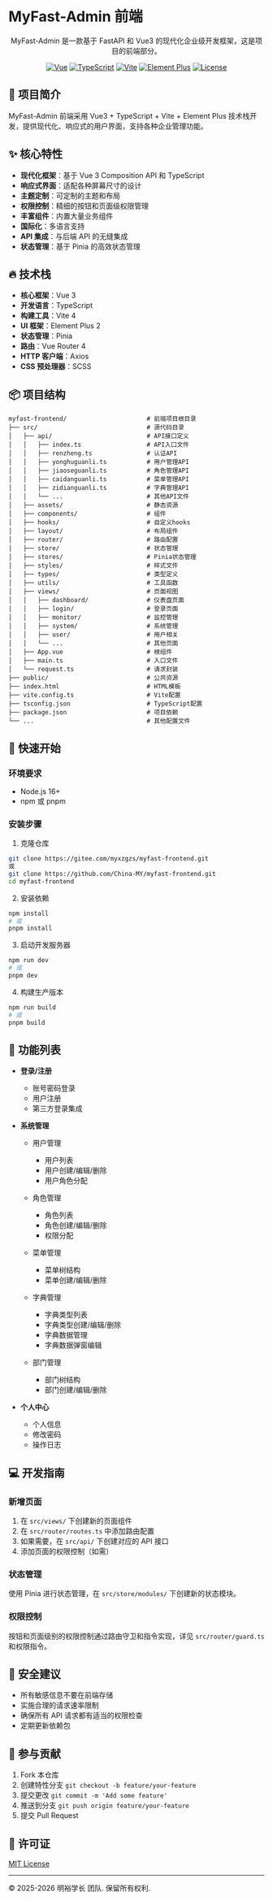 # MyFast-Admin 前端

<div align="center">

MyFast-Admin 是一款基于 FastAPI 和 Vue3 的现代化企业级开发框架，这是项目的前端部分。

[![Vue](https://img.shields.io/badge/Vue-3.x-brightgreen.svg)](https://vuejs.org/)
[![TypeScript](https://img.shields.io/badge/TypeScript-5.x-blue.svg)](https://www.typescriptlang.org/)
[![Vite](https://img.shields.io/badge/Vite-4.x-yellow.svg)](https://vitejs.dev/)
[![Element Plus](https://img.shields.io/badge/Element_Plus-2.x-blue.svg)](https://element-plus.org/)
[![License](https://img.shields.io/badge/License-MIT-green.svg)](LICENSE)

</div>

## 🌟 项目简介

MyFast-Admin 前端采用 Vue3 + TypeScript + Vite + Element Plus 技术栈开发，提供现代化、响应式的用户界面，支持各种企业管理功能。

## ✨ 核心特性

- **现代化框架**：基于 Vue 3 Composition API 和 TypeScript
- **响应式界面**：适配各种屏幕尺寸的设计
- **主题定制**：可定制的主题和布局
- **权限控制**：精细的按钮和页面级权限管理
- **丰富组件**：内置大量业务组件
- **国际化**：多语言支持
- **API 集成**：与后端 API 的无缝集成
- **状态管理**：基于 Pinia 的高效状态管理

## 🔥 技术栈

- **核心框架**：Vue 3
- **开发语言**：TypeScript
- **构建工具**：Vite 4
- **UI 框架**：Element Plus 2
- **状态管理**：Pinia
- **路由**：Vue Router 4
- **HTTP 客户端**：Axios
- **CSS 预处理器**：SCSS

## 📦 项目结构

```
myfast-frontend/                      # 前端项目根目录
├── src/                              # 源代码目录
│   ├── api/                          # API接口定义
│   │   ├── index.ts                  # API入口文件
│   │   ├── renzheng.ts               # 认证API
│   │   ├── yonghuguanli.ts           # 用户管理API
│   │   ├── jiaoseguanli.ts           # 角色管理API
│   │   ├── caidanguanli.ts           # 菜单管理API
│   │   ├── zidianguanli.ts           # 字典管理API
│   │   └── ...                       # 其他API文件
│   ├── assets/                       # 静态资源
│   ├── components/                   # 组件
│   ├── hooks/                        # 自定义hooks
│   ├── layout/                       # 布局组件
│   ├── router/                       # 路由配置
│   ├── store/                        # 状态管理
│   ├── stores/                       # Pinia状态管理
│   ├── styles/                       # 样式文件
│   ├── types/                        # 类型定义
│   ├── utils/                        # 工具函数
│   ├── views/                        # 页面视图
│   │   ├── dashboard/                # 仪表盘页面
│   │   ├── login/                    # 登录页面
│   │   ├── monitor/                  # 监控管理
│   │   ├── system/                   # 系统管理
│   │   ├── user/                     # 用户相关
│   │   └── ...                       # 其他页面
│   ├── App.vue                       # 根组件
│   ├── main.ts                       # 入口文件
│   └── request.ts                    # 请求封装
├── public/                           # 公共资源
├── index.html                        # HTML模板
├── vite.config.ts                    # Vite配置
├── tsconfig.json                     # TypeScript配置
├── package.json                      # 项目依赖
└── ...                               # 其他配置文件
```



## 🚀 快速开始

### 环境要求

- Node.js 16+
- npm 或 pnpm

### 安装步骤

1. 克隆仓库

```bash
git clone https://gitee.com/myxzgzs/myfast-frontend.git
或
git clone https://github.com/China-MY/myfast-frontend.git
cd myfast-frontend
```

2. 安装依赖

```bash
npm install
# 或
pnpm install
```

3. 启动开发服务器

```bash
npm run dev
# 或
pnpm dev
```

4. 构建生产版本

```bash
npm run build
# 或
pnpm build
```

## 📃 功能列表

- **登录/注册**
  - 账号密码登录
  - 用户注册
  - 第三方登录集成

- **系统管理**
  - 用户管理
    - 用户列表
    - 用户创建/编辑/删除
    - 用户角色分配
  
  - 角色管理
    - 角色列表
    - 角色创建/编辑/删除
    - 权限分配
  
  - 菜单管理
    - 菜单树结构
    - 菜单创建/编辑/删除
  
  - 字典管理
    - 字典类型列表
    - 字典类型创建/编辑/删除
    - 字典数据管理
    - 字典数据弹窗编辑
  
  - 部门管理
    - 部门树结构
    - 部门创建/编辑/删除

- **个人中心**
  - 个人信息
  - 修改密码
  - 操作日志

## 💻 开发指南

### 新增页面

1. 在 `src/views/` 下创建新的页面组件
2. 在 `src/router/routes.ts` 中添加路由配置
3. 如果需要，在 `src/api/` 下创建对应的 API 接口
4. 添加页面的权限控制（如需）

### 状态管理

使用 Pinia 进行状态管理，在 `src/store/modules/` 下创建新的状态模块。

### 权限控制

按钮和页面级别的权限控制通过路由守卫和指令实现，详见 `src/router/guard.ts` 和权限指令。

## 🔐 安全建议

- 所有敏感信息不要在前端存储
- 实施合理的请求速率限制
- 确保所有 API 请求都有适当的权限检查
- 定期更新依赖包

## 🤝 参与贡献

1. Fork 本仓库
2. 创建特性分支 `git checkout -b feature/your-feature`
3. 提交更改 `git commit -m 'Add some feature'`
4. 推送到分支 `git push origin feature/your-feature`
5. 提交 Pull Request

## 📄 许可证

[MIT License](LICENSE)

---

© 2025-2026 明裕学长 团队. 保留所有权利.
